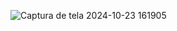 ![Captura de tela 2024-10-23 161905](https://github.com/user-attachments/assets/fd06d09b-32c5-49b5-b7f8-e3b2fb1eca6a)
